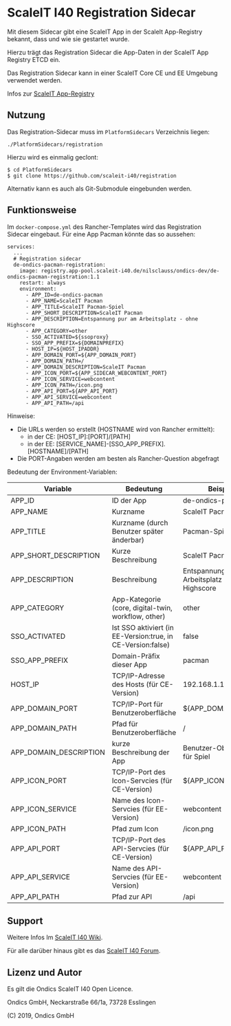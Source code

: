 # ScaleIT I40 Registration Sidecar

Mit diesem Sidecar gibt eine ScaleIT App in der ScaleIt App-Registry bekannt, dass und wie sie gestartet wurde. 

Hierzu trägt das Registration Sidecar die App-Daten in der ScaleIT App Registry ETCD ein.

Das Registration Sidecar kann in einer ScaleIT Core CE und EE Umgebung verwendet werden.

Infos zur [ScaleIT App-Registry](https://wiki.scaleit-i40.de/index.php?title=ScaleIT-Komponenten_und_wie_man_damit_arbeitet)

## Nutzung

Das Registration-Sidecar muss im ```PlatformSidecars``` Verzeichnis liegen: 

    ./PlatformSidecars/registration
    
Hierzu wird es einmalig geclont:

    $ cd PlatformSidecars
    $ git clone https://github.com/scaleit-i40/registration
    
Alternativ kann es auch als Git-Submodule eingebunden werden.

## Funktionsweise

Im ```docker-compose.yml``` des Rancher-Templates wird das Registration Sidecar eingebaut. 
Für eine App Pacman könnte das so aussehen:

    services:
      ...
      # Registration sidecar
      de-ondics-pacman-registration:
        image: registry.app-pool.scaleit-i40.de/nilsclauss/ondics-dev/de-ondics-pacman-registration:1.1
        restart: always
        environment:
          - APP_ID=de-ondics-pacman
          - APP_NAME=ScaleIT Pacman
          - APP_TITLE=ScaleIT Pacman-Spiel
          - APP_SHORT_DESCRIPTION=ScaleIT Pacman
          - APP_DESCRIPTION=Entspannung pur am Arbeitsplatz - ohne Highscore
          - APP_CATEGORY=other
          - SSO_ACTIVATED=${ssoproxy}
          - SSO_APP_PREFIX=${DOMAINPREFIX}
          - HOST_IP=${HOST_IPADDR}
          - APP_DOMAIN_PORT=${APP_DOMAIN_PORT}
          - APP_DOMAIN_PATH=/
          - APP_DOMAIN_DESCRIPTION=ScaleIT Pacman
          - APP_ICON_PORT=${APP_SIDECAR_WEBCONTENT_PORT}
          - APP_ICON_SERVICE=webcontent
          - APP_ICON_PATH=/icon.png
          - APP_API_PORT=${APP_API_PORT}
          - APP_API_SERVICE=webcontent
          - APP_API_PATH=/api

Hinweise:

* Die URLs werden so erstellt (HOSTNAME wird von Rancher ermittelt):
  * in der CE: [HOST_IP]:[PORT]/[PATH]
  * in der EE: [SERVICE_NAME]-[SSO_APP_PREFIX].[HOSTNAME]/[PATH]
* Die PORT-Angaben werden am besten als Rancher-Question abgefragt


Bedeutung der Environment-Variablen:

| Variable  | Bedeutung | Beispiel |
| ------------- | ------------- | ------------- |
| APP_ID  | ID der App |de-ondics-pacman |
| APP_NAME  | Kurzname  | ScaleIT Pacman |
| APP_TITLE  | Kurzname  (durch Benutzer später änderbar) | Pacman-Spiel |
| APP_SHORT_DESCRIPTION  | Kurze Beschreibung | ScaleIT Pacman |
| APP_DESCRIPTION  | Beschreibung | Entspannung pur am Arbeitsplatz - ohne Highscore |
| APP_CATEGORY  | App-Kategorie (core, digital-twin, workflow, other) | other
| SSO_ACTIVATED  | Ist SSO aktiviert (in EE-Version:true, in CE-Version:false) | false |
| SSO_APP_PREFIX  | Domain-Präfix dieser App | pacman |
| HOST_IP  | TCP/IP-Adresse des Hosts (für CE-Version) | 192.168.1.100 |
| APP_DOMAIN_PORT  | TCP/IP-Port für Benutzeroberfläche | ${APP_DOMAIN_PORT}
| APP_DOMAIN_PATH  | Pfad für Benutzeroberfläche | / |
| APP_DOMAIN_DESCRIPTION  | kurze Beschreibung der App | Benutzer-Oberfläche für Spiel |
| APP_ICON_PORT  | TCP/IP-Port des Icon-Servcies (für CE-Version) | ${APP_ICON_PORT}
| APP_ICON_SERVICE  | Name des Icon-Servcies (für EE-Version) | webcontent |
| APP_ICON_PATH  | Pfad zum Icon | /icon.png |
| APP_API_PORT  | TCP/IP-Port des API-Servcies (für CE-Version) | ${APP_API_PORT}
| APP_API_SERVICE | Name des API-Servcies (für EE-Version) | webcontent |
| APP_API_PATH  | Pfad zur API | /api |


## Support

Weitere Infos Im [ScaleIT I40 Wiki](https://wiki.scaleit-i40.de).

Für alle  darüber hinaus gibt es das [ScaleIT I40 Forum](https://forum.scaleit-i40.de).


## Lizenz und Autor

Es gilt die  Ondics ScaleIT I40 Open Licence.

Ondics GmbH, Neckarstraße 66/1a, 73728 Esslingen

(C) 2019, Ondics GmbH
